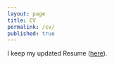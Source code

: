 ```yaml
---
layout: page
title: CV
permalink: /cv/
published: true
---
```



I keep my updated Resume ([here](https://drive.google.com/open?id=0ByM6ForkyNZfNXVtZmFJNnZKY3M)).
